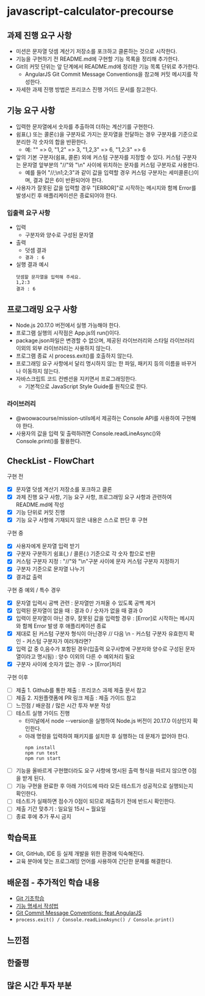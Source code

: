 # javascript-calculator-precourse

## 과제 진행 요구 사항

- 미션은 문자열 덧셈 계산기 저장소를 포크하고 클론하는 것으로 시작한다.
- 기능을 구현하기 전 README.md에 구현할 기능 목록을 정리해 추가한다.
- Git의 커밋 단위는 앞 단계에서 README.md에 정리한 기능 목록 단위로 추가한다.
  - AngularJS Git Commit Message Conventions을 참고해 커밋 메시지를 작성한다.
- 자세한 과제 진행 방법은 프리코스 진행 가이드 문서를 참고한다.

## 기능 요구 사항

- 입력한 문자열에서 숫자를 추출하여 더하는 계산기를 구현한다.
- 쉼표(,) 또는 콜론(:)을 구분자로 가지는 문자열을 전달하는 경우 구분자를 기준으로 분리한 각 숫자의 합을 반환한다.
  - 예: "" => 0, "1,2" => 3, "1,2,3" => 6, "1,2:3" => 6
- 앞의 기본 구분자(쉼표, 콜론) 외에 커스텀 구분자를 지정할 수 있다. 커스텀 구분자는 문자열 앞부분의 "//"와 "\n" 사이에 위치하는 문자를 커스텀 구분자로 사용한다.
  - 예를 들어 "//;\n1;2;3"과 같이 값을 입력할 경우 커스텀 구분자는 세미콜론(;)이며, 결과 값은 6이 반환되어야 한다.
- 사용자가 잘못된 값을 입력할 경우 "[ERROR]"로 시작하는 메시지와 함께 Error를 발생시킨 후 애플리케이션은 종료되어야 한다.

### 입출력 요구 사항

- 입력
  - 구분자와 양수로 구성된 문자열
- 출력
  - 덧셈 결과
  - `결과 : 6`
- 실행 결과 예시
  ```
  덧셈할 문자열을 입력해 주세요.
  1,2:3
  결과 : 6
  ```

## 프로그래밍 요구 사항

- Node.js 20.17.0 버전에서 실행 가능해야 한다.
- 프로그램 실행의 시작점은 App.js의 run()이다.
- package.json파일은 변경할 수 없으며, 제공된 라이브러리와 스타일 라이브러리 이외의 외부 라이브러리는 사용하지 않는다.
- 프로그램 종료 시 process.exit()를 호출하지 않는다.
- 프로그래밍 요구 사항에서 달리 명시하지 않는 한 파일, 패키지 등의 이름을 바꾸거나 이동하지 않는다.
- 자바스크립트 코드 컨벤션을 지키면서 프로그래밍한다.
  - 기본적으로 JavaScript Style Guide를 원칙으로 한다.

### 라이브러리

- @woowacourse/mission-utils에서 제공하는 Console API를 사용하여 구현해야 한다.
- 사용자의 값을 입력 및 출력하려면 Console.readLineAsync()와 Console.print()를 활용한다.

## CheckList - FlowChart

구현 전

- [x] 문자열 덧셈 계산기 저장소를 포크하고 클론
- [x] 과제 진행 요구 사항, 기능 요구 사항, 프로그래밍 요구 사항과 관련하여 README.md에 작성
- [x] 기능 단위로 커밋 진행
- [x] 기능 요구 사항에 기재되지 않은 내용은 스스로 판단 후 구현

구현 중

- [x] 사용자에게 문자열 입력 받기
- [x] 구분자 구분하기 쉼표(,) / 콜론(:) 기준으로 각 숫자 합으로 반환
- [x] 커스텀 구분자 지정 : "//"와 "\n"구분 사이에 문자 커스텀 구분자 지정하기
- [x] 구분자 기준으로 문자열 나누기
- [x] 결과값 출력

구현 중 예외 / 특수 경우

- [x] 문자열 입력시 공백 관련 : 문자열만 가져올 수 있도록 공백 제거
- [x] 입력된 문자열이 없을 때 : 결과 0 / 숫자가 없을 때 결과 0
- [x] 입력이 문자열이 아닌 경우, 잘못된 값을 입력할 경우 : [Error]로 시작하는 메시지와 함께 Error 발생 후 애플리케이션 종료
- [x] 제대로 된 커스텀 구분자 형식이 아닌경우 // 다음 \n - 커스텀 구분자 유효한지 확인 - 커스텀 구분자가 여러개라면?
- [x] 입력 값 중 0,음수가 포함된 경우(입출력 요구사항에 구분자와 양수로 구성된 문자열이라고 명시됨) : 양수 이외의 다른 수 예외처리 필요
- [x] 구분자 사이에 숫자가 없는 경우 -> [Error]처리

구현 이후

- [ ] 제출 1. Github를 통한 제출 : 프리코스 과제 제출 문서 참고
- [ ] 제출 2. 지원플랫폼에 PR 링크 제출 : 제출 가이드 참고
- [ ] 느낀점 / 배운점 / 많은 시간 투자 부분 작성
- [ ] 테스트 실행 가이드 진행
  - 터미널에서 node --version을 실행하여 Node.js 버전이 20.17.0 이상인지 확인한다.
  - 아래 명령을 입력하여 패키지를 설치한 후 실행하는 데 문제가 없어야 한다.
    ```
    npm install
    npm run test
    npm run start
    ```
- [ ] 기능을 올바르게 구현했더라도 요구 사항에 명시된 출력 형식을 따르지 않으면 0점을 받게 된다.
- [ ] 기능 구현을 완료한 후 아래 가이드에 따라 모든 테스트가 성공적으로 실행되는지 확인한다.
- [ ] 테스트가 실패하면 점수가 0점이 되므로 제출하기 전에 반드시 확인한다.
- [ ] 제출 기간 맞추기 : 일요일 15시 ~ 월요일
- [ ] 종료 후에 추가 푸시 금지

## 학습목표

- Git, GitHub, IDE 등 실제 개발을 위한 환경에 익숙해진다.
- 교육 분야에 맞는 프로그래밍 언어를 사용하여 간단한 문제를 해결한다.

## 배운점 - 추가적인 학습 내용

- [Git 기초학습](https://velog.io/@jitae/GitGitHub%EB%B3%B5%EC%8A%B5)
- [기능 명세서 작성법](https://velog.io/@jitae/%EA%B8%B0%EB%8A%A5%EB%AA%85%EC%84%B8%EC%84%9C)
- [Git Commit Message Conventions: feat.AngularJS](https://velog.io/@jitae/GitCommitMessageConventions)
- `process.exit() / Console.readLineAsync() / Console.print()`

## 느낀점

## 한줄평

## 많은 시간 투자 부분
